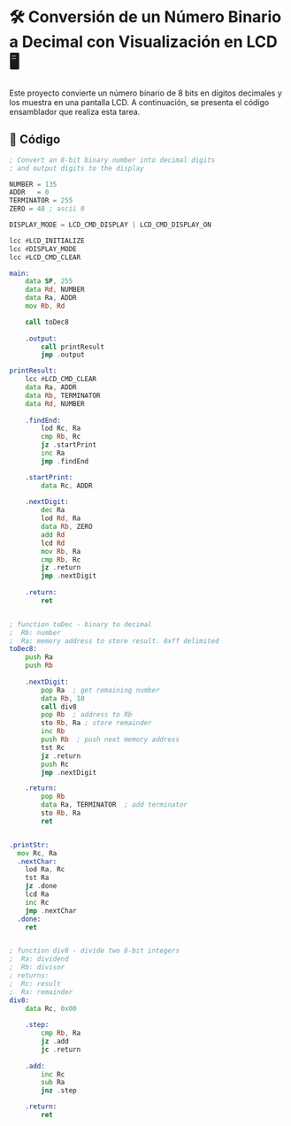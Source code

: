 # 🛠 Conversión de un Número Binario a Decimal con Visualización en LCD 🖥️

Este proyecto convierte un número binario de 8 bits en dígitos decimales y los muestra en una pantalla LCD. A continuación, se presenta el código ensamblador que realiza esta tarea.

## 🚀 Código

```asm
; Convert an 8-bit binary number into decimal digits
; and output digits to the display

NUMBER = 135
ADDR   = 0
TERMINATOR = 255
ZERO = 48 ; ascii 0

DISPLAY_MODE = LCD_CMD_DISPLAY | LCD_CMD_DISPLAY_ON

lcc #LCD_INITIALIZE
lcc #DISPLAY_MODE
lcc #LCD_CMD_CLEAR

main:
	data SP, 255
	data Rd, NUMBER
	data Ra, ADDR
	mov Rb, Rd

	call toDec8
	
	.output:
		call printResult
		jmp .output

printResult:
    lcc #LCD_CMD_CLEAR
	data Ra, ADDR
	data Rb, TERMINATOR
	data Rd, NUMBER
	
	.findEnd:
		lod Rc, Ra
		cmp Rb, Rc
		jz .startPrint
		inc Ra
		jmp .findEnd

	.startPrint:
		data Rc, ADDR
	
	.nextDigit:
		dec Ra
		lod Rd, Ra
		data Rb, ZERO
		add Rd
		lcd Rd
		mov Rb, Ra
		cmp Rb, Rc
		jz .return
		jmp .nextDigit
	
	.return:
		ret


; function toDec - binary to decimal
;  Rb: number
;  Ra: memory address to store result. 0xff delimited
toDec8:
	push Ra
	push Rb
	
	.nextDigit:
		pop Ra  ; get remaining number
		data Rb, 10
		call div8
		pop Rb  ; address to Rb
		sto Rb, Ra ; store remainder
		inc Rb
		push Rb  ; push next memory address
		tst Rc
		jz .return
		push Rc
		jmp .nextDigit

	.return:
		pop Rb
		data Ra, TERMINATOR  ; add terminator
		sto Rb, Ra
		ret


.printStr:
  mov Rc, Ra
  .nextChar:
    lod Ra, Rc
    tst Ra
    jz .done
    lcd Ra
	inc Rc
    jmp .nextChar
  .done:
    ret


; function div8 - divide two 8-bit integers
;  Ra: dividend
;  Rb: divisor
; returns:
;  Rc: result
;  Ra: remainder
div8:
	data Rc, 0x00
	
	.step:
		cmp Rb, Ra
		jz .add
		jc .return
		
	.add:
		inc Rc
		sub Ra
		jnz .step

	.return:
		ret
```
